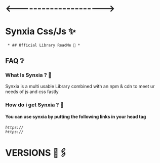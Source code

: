 
# <--------------------->

# Synxia Css/Js ✨

<code> * ## Official Library ReadMe 🤫 * </code>

## FAQ ❔

### What Is Synxia ? 🐧

Synxia is a multi usable Library combined with an npm & cdn to meet ur needs of js and css fastly

### How do i get Synxia ? 👑

#### You can use synxia by putting the following links in your head tag

<code><i>https:// </i> </code>
<br />
<code><i>https:// </i> </code>

# VERSIONS 🔗🖇️

